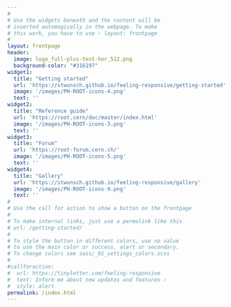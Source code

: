 ```yaml
---
#
# Use the widgets beneath and the content will be
# inserted automagically in the webpage. To make
# this work, you have to use › layout: frontpage
#
layout: frontpage
header:
  image: logo_full-plus-text-hor_512.png
  background-color: "#316197"
widget1:
  title: "Getting started"
  url: 'https://stwunsch.github.io/feeling-responsive/getting-started'
  image: '/images/PH-ROOT-icons-4.png'
  text: ''
widget2:
  title: "Reference guide"
  url: 'https://root.cern/doc/master/index.html'
  image: '/images/PH-ROOT-icons-3.png'
  text: ''
widget3:
  title: "Forum"
  url: 'https://root-forum.cern.ch/'
  image: '/images/PH-ROOT-icons-5.png'
  text: ''
widget4:
  title: "Gallery"
  url: 'https://stwunsch.github.io/feeling-responsive/gallery'
  image: '/images/PH-ROOT-icons-9.png'
  text: ''
#
# Use the call for action to show a button on the frontpage
#
# To make internal links, just use a permalink like this
# url: /getting-started/
#
# To style the button in different colors, use no value
# to use the main color or success, alert or secondary.
# To change colors see sass/_01_settings_colors.scss
#
#callforaction:
#  url: https://tinyletter.com/feeling-responsive
#  text: Inform me about new updates and features ›
#  style: alert
permalink: /index.html
---
```

